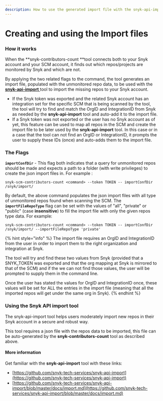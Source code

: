 ```yaml
---
description: How to use the generated import file with the snyk-api-import tool
---
```


# Creating and using the Import files

### How it works

When the **snyk-contributors-count **tool connects both to your Snyk account and your SCM account, it finds out which repos/projects are monitored by Snyk and which are not.

By applying the two related flags to the command, the tool generates an import file, populated with the unmonitored repo data, to be used with the [**snyk-api-import** ](creating-and-using-the-import-files.md#using-the-snyk-api-import-tool)tool to import the missing repos to your Snyk account.

* If the Snyk token was exported and the related Snyk account has an integration set for the specific SCM that is being scanned by the tool, the tool will try to find and match the OrgID and IntegrationID from Snyk as needed by the **snyk-api-import** tool and auto-add it to the import file.
* If a Snyk token was not exported or the user has no Snyk account as of yet, this feature can be used to map all repos in the SCM and create the import file to be later used by the **snyk-api-import** tool. In this case or in a case that the tool can not find an OrgID or IntegrationID, it prompts the user to supply these IDs (once) and auto-adds them to the import file.

### The Flags

**`importConfDir`** - This flag both indicates that a query for unmonitored repos should be made and expects a path to a folder (with write privileges) to create the json import files in. For example :&#x20;

```
snyk-scm-contributors-count <command> --token TOKEN -- importConfDir /snyk/import/
```

By default, the above command populates the json import files with all type of unmonitored repos found when scanning the SCM. The **`importFileRepoType`** flag can be set with the values of "all", "private" or "public" (case **insensitive**) to fill the import file with only the given repos type data. For example:

```
snyk-scm-contributors-count <command> --token TOKEN -- importConfDir /snyk/import/ --importFileRepoType 'private'
```

{% hint style="info" %}
The import file requires an OrgID and IntegrationID from the user in order to import them to the right organization and integration at Snyk.

The tool will try and find these two values from Snyk (provided that a SNYK\_TOKEN was exported and that the org mapping at Snyk is mirrored to that of the SCM) and if the we can not find those values, the user will be prompted to supply them in the command line.

Once the user has stated the values for OrgID and IntegrationID once, these values will be set for ALL the entries in the import file (meaning that all the imported repos will get under the same org in Snyk).
{% endhint %}

### Using the Snyk API import tool

The snyk-api-import tool helps users moderately import new repos in their Snyk account in a secure and robust way.

This tool requires a json file with the repos data to be imported, this file can be auto-generated by the **snyk-contributors-count** tool as described above.

#### More information

Get familiar with the **snyk-api-import** tool with these links:&#x20;

* [https://github.com/snyk-tech-services/snyk-api-import](https://github.com/snyk-tech-services/snyk-api-import)
* [https://github.com/snyk-tech-services/snyk-api-import/blob/master/docs/import.md](https://github.com/snyk-tech-services/snyk-api-import/blob/master/docs/import.md)
